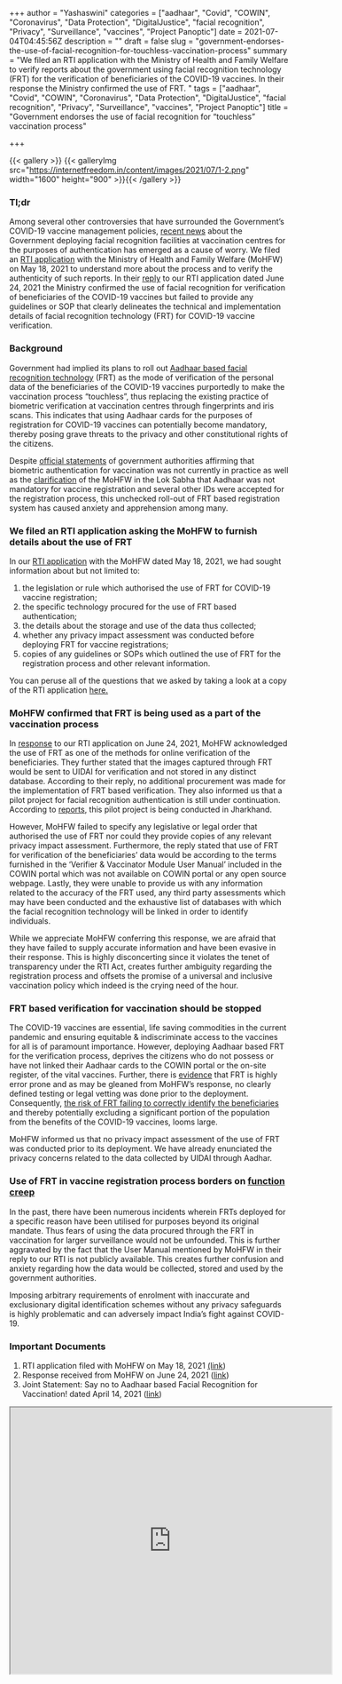 +++
author = "Yashaswini"
categories = ["aadhaar", "Covid", "COWIN", "Coronavirus", "Data Protection", "DigitalJustice", "facial recognition", "Privacy", "Surveillance", "vaccines", "Project Panoptic"]
date = 2021-07-04T04:45:56Z
description = ""
draft = false
slug = "government-endorses-the-use-of-facial-recognition-for-touchless-vaccination-process"
summary = "We filed an RTI application with the Ministry of Health and Family Welfare to verify reports about the government using facial recognition technology (FRT) for the verification of beneficiaries of the COVID-19 vaccines. In their response the Ministry confirmed the use of FRT. "
tags = ["aadhaar", "Covid", "COWIN", "Coronavirus", "Data Protection", "DigitalJustice", "facial recognition", "Privacy", "Surveillance", "vaccines", "Project Panoptic"]
title = "Government endorses the use of facial recognition for “touchless” vaccination process"

+++


{{< gallery >}}
{{< galleryImg  src="https://internetfreedom.in/content/images/2021/07/1-2.png" width="1600" height="900" >}}{{< /gallery >}}

>>>> <form><script src="https://checkout.razorpay.com/v1/payment-button.js" data-payment_button_id="pl_HLkgeWGQLMuddp" async> </script> </form>

### Tl;dr 

Among several other controversies that have surrounded the Government’s COVID-19 vaccine management policies, [recent news](https://theprint.in/health/modi-govt-now-plans-a-touchless-vaccination-process-with-aadhaar-based-facial-recognition/634719/) about the Government deploying facial recognition facilities at vaccination centres for the purposes of authentication has emerged as a cause of worry. We filed an [RTI application](https://drive.google.com/file/d/1A4EdPASVkdL30kvcAsimuyM47T4MU7n2/view?usp=sharing) with the Ministry of Health and Family Welfare (MoHFW) on May 18, 2021 to understand more about the process and to verify the authenticity of such reports. In their [reply](https://drive.google.com/file/d/1A4EdPASVkdL30kvcAsimuyM47T4MU7n2/view?usp=sharing) to our RTI application dated June 24, 2021 the Ministry confirmed the use of facial recognition for verification of beneficiaries of the COVID-19 vaccines but failed to provide any guidelines or SOP that clearly delineates the technical and implementation details of facial recognition technology (FRT) for COVID-19 vaccine verification. 

### Background

Government had implied its plans to roll out [Aadhaar based facial recognition technology](https://theprint.in/health/modi-govt-now-plans-a-touchless-vaccination-process-with-aadhaar-based-facial-recognition/634719/) (FRT) as the mode of verification of the personal data of the beneficiaries of  the COVID-19 vaccines purportedly to make the vaccination process “touchless”, thus replacing the existing practice of biometric verification at vaccination centres through fingerprints and iris scans. This indicates that using Aadhaar cards for the purposes of registration for COVID-19 vaccines can potentially become mandatory, thereby posing grave threats to the privacy and other constitutional rights of the citizens.

Despite [official statements](https://www.hindustantimes.com/india-news/aadhaar-not-mandatory-for-covid-19-treatment-and-vaccine-centre-101621099624651.html)  of government authorities affirming that biometric authentication for vaccination was not currently in practice as well as the [clarification](https://indianexpress.com/article/india/aadhaar-not-mandatory-for-registration-on-co-win-portal-union-mos-health-choubey-7177494/) of the MoHFW in the Lok Sabha that Aadhaar was not mandatory for vaccine registration and several other IDs were accepted for the registration process, this unchecked roll-out of FRT based registration system has caused anxiety and apprehension among many. 

### We filed an RTI application asking the MoHFW to furnish details about the use of FRT

In our [RTI application](https://www.hindustantimes.com/india-news/internet-freedom-foundation-rti-report-government-use-of-facial-recognition-technology-in-airports-coronavirus-covid-19-vaccination-101620276808052.html) with the MoHFW dated May 18, 2021, we had sought information about but not limited to:

1. the legislation or rule which authorised the use of FRT for COVID-19 vaccine registration;
2. the specific technology procured for the use of FRT based authentication;
3. the details about the storage and use of the data thus collected;
4. whether any privacy impact assessment was conducted before deploying FRT for vaccine registrations;
5. copies of any guidelines or SOPs which outlined the use of FRT for the registration process and other relevant information.

You can peruse all  of the questions that we asked by taking a look at a copy of the RTI application [here.](https://drive.google.com/file/d/1kcfjE1kSBw4sYIV_eGnzN3mBhVjG_5Gv/view?usp=sharing)

### MoHFW confirmed that FRT is being used as a part of the vaccination process

In [response](https://drive.google.com/file/d/13eYYZZpOXM4xSI67pBS-g73o4IO9er7H/view?usp=sharing) to our RTI application on June 24, 2021, MoHFW acknowledged the use of FRT as one of the methods for online verification of the beneficiaries. They further stated that the images captured through FRT would be sent to UIDAI for verification and not stored in any distinct database. According to their reply, no additional procurement was made for the implementation of FRT based verification. They also informed us that a pilot project for facial recognition authentication is still under continuation. According to [reports](https://thewire.in/rights/covid-19-vaccination-facial-recognition-technology-aadhaar-vaccine), this pilot project is being conducted in Jharkhand.

However, MoHFW failed to specify any legislative or legal order that authorised the use of FRT nor could they provide copies of any relevant privacy impact assessment. Furthermore, the reply stated that use of FRT for verification of the beneficiaries’ data would be according to the terms furnished in the ‘Verifier & Vaccinator Module User Manual’ included in the COWIN portal which was not available on COWIN portal or any open source webpage. Lastly, they were unable to provide us with any information related to the accuracy of the FRT used, any third party assessments which may have been conducted and the exhaustive list of databases with which the facial recognition technology will be linked in order to identify individuals.

While we appreciate MoHFW conferring this response, we are afraid that they have failed to supply accurate information and have been evasive in their response. This is highly disconcerting since it violates the tenet of transparency under the RTI Act, creates further ambiguity regarding the registration process and offsets the promise of a universal and inclusive vaccination policy which indeed is the crying need of the hour.

### FRT based verification for vaccination should be stopped

The COVID-19 vaccines are essential, life saving commodities in the current pandemic and ensuring equitable & indiscriminate access to the vaccines for all is of paramount importance. However, deploying Aadhaar based FRT for the verification process, deprives the citizens who do not possess or have not linked their Aadhaar cards to the COWIN portal or the on-site register, of the vital vaccines. Further, there is [evidence](https://internetfreedom.in/from-investigation-to-conviction-how-does-the-police-use-frt/) that FRT is highly error prone and as may be gleaned from MoHFW’s response, no clearly defined testing or legal vetting was done prior to the deployment. Consequently, [the risk of FRT failing to correctly identify the beneficiaries](https://internetfreedom.in/sign-on-and-support-close-to-10-organisations-and-158-individuals-who-are-warning-against-aadhaar-based-facial-recognition-for-vaccination/) and thereby potentially excluding a significant portion of the population from the benefits of the COVID-19 vaccines, looms large.

MoHFW informed us that no privacy impact assessment of the use of FRT was conducted prior to its deployment. We have already enunciated the privacy concerns related to the data collected by UIDAI through Aadhar.

### Use of FRT in vaccine registration process borders on [function creep](https://drive.google.com/file/d/1IVrtoMvM5FS-mGLYbuQPa3YkJr5OICmq/view)

In the past, there have been numerous incidents wherein FRTs deployed for a specific reason have been utilised for purposes beyond its original mandate. Thus fears of using the data procured through the FRT in vaccination for larger surveillance would not be unfounded. This is further aggravated by the fact that the User Manual mentioned by MoHFW in their reply to our RTI is not publicly available. This creates further confusion and anxiety regarding how the data would be collected, stored and used by the government authorities.

Imposing arbitrary requirements of enrolment with inaccurate and exclusionary digital identification schemes without any privacy safeguards is highly problematic and can adversely impact India’s fight against COVID-19.

### Important Documents

1. RTI application filed with MoHFW on May 18, 2021 [(link](https://drive.google.com/file/d/13eYYZZpOXM4xSI67pBS-g73o4IO9er7H/view?usp=sharing))
2. Response received from MoHFW on June 24, 2021 ([link](https://drive.google.com/file/d/13eYYZZpOXM4xSI67pBS-g73o4IO9er7H/view))
3. Joint Statement: Say no to Aadhaar based Facial Recognition for Vaccination! dated April 14, 2021 ([link](https://internetfreedom.in/sign-on-and-support-close-to-10-organisations-and-158-individuals-who-are-warning-against-aadhaar-based-facial-recognition-for-vaccination/))

<iframe src="https://drive.google.com/file/d/10ZyFFghr7aTTGadwx9gC1KaYkU2tYow5/preview" width="580" height="480"></iframe>

> > > <form><script src="https://cdn.razorpay.com/static/widget/subscription-button.js" data-subscription_button_id="pl_HLk5qU1K35hmPH" data-button_theme="brand-color" async> </script> </form>









